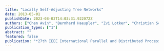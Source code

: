 ```yaml
---
title: "Locally Self-Adjusting Tree Networks"
date: 2013-05-01
publishDate: 2023-08-03T14:03:31.922072Z
authors: ["Chen Avin", "Bernhard Haeupler", "Zvi Lotker", "Christian Scheideler", "Stefan Schmid"]
publication_types: ["1"]
abstract: ""
featured: false
publication: "*27th IEEE International Parallel and Distributed Processing Symposium (IPDPS)*"
---
```


